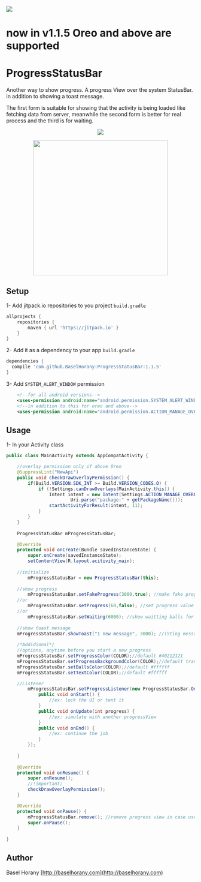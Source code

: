 [![](https://jitpack.io/v/BaselHorany/ProgressStatusBar.svg)](https://jitpack.io/#BaselHorany/ProgressStatusBar)


# now in v1.1.5 Oreo and above are supported

# ProgressStatusBar
Another way to show progress. A progress View over the system StatusBar.
in addition to showing a toast message.

<p align="left">
The first form is suitable for showing that the activity is being loaded like fetching data from server, meanwhile the second form is better for real process and the third is for waiting.
</p>

<p align="center">
  <img src="https://github.com/BaselHorany/ProgressStatusBar/blob/master/showcase.gif?raw=true" />
</p>

<p align="center">
  <img src="https://github.com/BaselHorany/ProgressStatusBar/blob/master/showtoast.png?raw=true" width="360" />
</p>


## Setup
1- Add jitpack.io repositories to you project `build.gradle`
```groovy 
allprojects {
	repositories {
	    maven { url 'https://jitpack.io' }
	}
}
```
2- Add it as a dependency to your app `build.gradle`
```groovy
dependencies {
  compile 'com.github.BaselHorany:ProgressStatusBar:1.1.5'
}
```
3- Add `SYSTEM_ALERT_WINDOW` permission
```xml
    <!--for all android versions-->
    <uses-permission android:name="android.permission.SYSTEM_ALERT_WINDOW" />
    <!--in addition to this for oreo and above-->
    <uses-permission android:name="android.permission.ACTION_MANAGE_OVERLAY_PERMISSION" />
```

## Usage
1- In your Activity class

```java
public class MainActivity extends AppCompatActivity {

    //overlay permission only if above Oreo
    @SuppressLint("NewApi")
    public void checkDrawOverlayPermission() {
        if(Build.VERSION.SDK_INT >= Build.VERSION_CODES.O) {
            if (!Settings.canDrawOverlays(MainActivity.this)) {
                Intent intent = new Intent(Settings.ACTION_MANAGE_OVERLAY_PERMISSION,
                        Uri.parse("package:" + getPackageName()));
                startActivityForResult(intent, 11);
            }
        }
    }
    
    ProgressStatusBar mProgressStatusBar;

    @Override
    protected void onCreate(Bundle savedInstanceState) {
        super.onCreate(savedInstanceState);
        setContentView(R.layout.acitivity_main);
	
	//initialize
        mProgressStatusBar = new ProgressStatusBar(this); 
	
	//show progress
        mProgressStatusBar.setFakeProgress(3000,true); //make fake progress from 0 to 100 in 3 sec. true/false for display the percentage text.
	//or
        mProgressStatusBar.setProgress(60,false); //set progress value manually
	//or
        mProgressStatusBar.setWaiting(6000); //show waitting balls for 6 sec.
	
	//show toast message
	mProgressStatusBar.showToast("1 new message", 3000); //(Sting message, int duratoion)
		
	/*Addidional*/
	//options, anytime before you start a new progress 
	mProgressStatusBar.setProgressColor(COLOR);//default #40212121
	mProgressStatusBar.setProgressBackgroundColor(COLOR);//default transparent or colorPrimaryDark
	mProgressStatusBar.setBallsColor(COLOR);//default #ffffff
	mProgressStatusBar.setTextColor(COLOR);//default #ffffff

	//Listener
        mProgressStatusBar.setProgressListener(new ProgressStatusBar.OnProgressListener() {
            public void onStart() {
                //ex: lock the UI or tent it
            }
            public void onUpdate(int progress) {
                //ex: simulate with another progressView
            }
            public void onEnd() {
                //ex: continue the job
            }
        });
	
    }
    
    @Override
    protected void onResume() {
        super.onResume();
        //!important;
        checkDrawOverlayPermission();
    }

    @Override
    protected void onPause() {
        mProgressStatusBar.remove(); //remove progress view in case user went out before the progress end
        super.onPause();
    }
    
}
```


## Author
Basel Horany 
[http://baselhorany.com](http://baselhorany.com)

